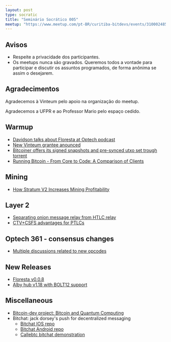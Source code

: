 ```yaml
---
layout: post
type: socratic
title: "Seminário Socrático 005"
meetup: "https://www.meetup.com/pt-BR/curitiba-bitdevs/events/310002485/"
---
```


## Avisos

- Respeite a privacidade dos participantes.
- Os meetups nunca são gravados. Queremos todos a vontade para participar e discutir os assuntos programados, de forma anônima se assim o desejarem.

## Agradecimentos

Agradecemos à Vinteum pelo apoio na organização do meetup.

Agradecemos a UFPR e ao Professor Mario pelo espaço cedido.

## Warmup

- [Davidson talks about Floresta at Optech podcast](https://x.com/Vinteum_org/status/1947739861349253459)
- [New Vinteum grantee anounced](https://x.com/Vinteum_org/status/1945172799435248040)
- [Bitcoiner offers its signed snapshots and pre-synced utxo set trough torrent](https://bitcoin-snapshots.jaonoctus.dev/)
- [Running Bitcoin - From Core to Code: A Comparison of Clients](https://s3.us-east-1.amazonaws.com/1a1z.com/files/1A1z+-+Running+Bitcoin+-+Client+Comparison.pdf)

## Mining

- [How Stratum V2 Increases Mining Profitability](https://x.com/StratumV2/status/1933191370123993478)

## Layer 2

- [Separating onion message relay from HTLC relay](https://delvingbitcoin.org/t/reimagining-onion-messages-as-an-overlay-layer/1799)
- [CTV+CSFS advantages for PTLCs](https://delvingbitcoin.org/t/ctv-csfs-can-we-reach-consensus-on-a-first-step-towards-covenants/1509/80)

## Optech 361 - consensus changes

- [Multiple discussions related to new opcodes](https://bitcoinops.org/en/newsletters/2025/07/04/)

## New Releases

- [Floresta v0.0.8](https://github.com/vinteumorg/Floresta/releases/tag/v0.8.0)
- [Alby hub v1.18 with BOLT12 support](https://x.com/getAlby/status/1945849199423295977)

## Miscellaneous

- [Bitcoin-dev project: Bitcoin and Quantum Computing](https://x.com/Bitcoin_Devs/status/1929509963115667569)
- Bitchat: jack dorsey's push for decentralized messaging
  - [Bitchat IOS repo](https://github.com/permissionlesstech/bitchat)
  - [Bitchat Android repo](https://github.com/permissionlesstech/bitchat-android)
  - [Callebtc bitchat demonstration](https://x.com/callebtc/status/1945903479693705607)
  